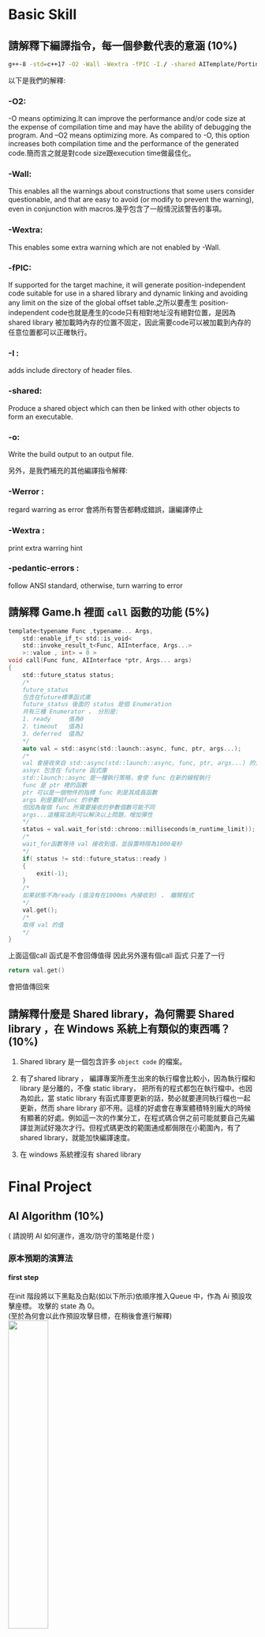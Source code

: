 # Basic Skill

## 請解釋下編譯指令，每一個參數代表的意涵 (10%)

```bash
g++-8 -std=c++17 -O2 -Wall -Wextra -fPIC -I./ -shared AITemplate/Porting.cpp -o ./build/a1.so
```

以下是我們的解釋:
### -O2:
-O means optimizing.It can improve the performance and/or code size at the expense of compilation time and may have the ability of debugging the program. And –O2 means optimizing more. As compared to -O, this option increases both compilation time and the performance of the generated code.簡而言之就是對code size跟execution time做最佳化。
### -Wall:
This enables all the warnings about constructions that some users consider questionable, and that are easy to avoid (or modify to prevent the warning), even in conjunction with macros.幾乎包含了一般情況該警告的事項。
### -Wextra:
This enables some extra warning which are not enabled by -Wall.
### -fPIC:
If supported for the target machine, it will generate position-independent code suitable for use in a shared library and dynamic linking and avoiding any limit on the size of the global offset table.之所以要產生 position-independent code也就是產生的code只有相對地址沒有絕對位置，是因為shared library  被加載時內存的位置不固定，因此需要code可以被加載到內存的任意位置都可以正確執行。
### -I : 
adds include directory of header files. 
### -shared: 
Produce a shared object which can then be linked with other objects to form an executable.
### -o:
Write the build output to an output file.


另外，是我們補充的其他編譯指令解釋:
### -Werror          :
 regard warring as error 會將所有警告都轉成錯誤，讓編譯停止
### -Wextra          : 
print extra warring hint
### -pedantic-errors : 
follow ANSI standard, otherwise, turn warring to error

## 請解釋 Game.h 裡面 ```call``` 函數的功能 (5%)
```c
template<typename Func ,typename... Args, 
    std::enable_if_t< std::is_void<
    std::invoke_result_t<Func, AIInterface, Args...>
    >::value , int> = 0 >
void call(Func func, AIInterface *ptr, Args... args)
{
    std::future_status status;
    /*
    future_status
    包含在future標準函式庫
    future_status 後面的 status 是個 Enumeration
    共有三種 Enumerator ， 分別是:
    1. ready     值為0
    2. timeout   值為1
    3. deferred  值為2
    */
    auto val = std::async(std::launch::async, func, ptr, args...);
    /*
    val 會接收來自 std::async(std::launch::async, func, ptr, args...) 的資料
    asnyc 包含在 future 函式庫
    std::launch::async 是一種執行策略，會使 func 在新的線程執行
    func 是 ptr 裡的函數
    ptr 可以是一個物件的指標 func 則是其成員函數
    args 則是要給func 的參數
    但因為每個 func 所需要接收的參數個數可能不同
    args...這種寫法則可以解決以上問題，增加彈性
    */
    status = val.wait_for(std::chrono::milliseconds(m_runtime_limit));
    /*
    wait_for函數等待 val 接收到值，並設置時限為1000毫秒
    */
    if( status != std::future_status::ready )
    {
        exit(-1);
    }
    /*
    如果狀態不為ready (值沒有在1000ms 內接收到) ， 離開程式
    */
    val.get();
    /*
    取得 val 的值
    */
}
```
上面這個call 函式是不會回傳值得
因此另外還有個call 函式
只差了一行
```c
return val.get()  
```
會把值傳回來
## 請解釋什麼是 Shared library，為何需要 Shared library ，在 Windows 系統上有類似的東西嗎？(10%)

1. Shared library 是一個包含許多 ```object code``` 的檔案。

2. 有了shared library ， 編譯專案所產生出來的執行檔會比較小，因為執行檔和 library 是分離的，不像 static library， 把所有的程式都包在執行檔中。也因為如此，當 static library 有函式庫要更新的話，勢必就要連同執行檔也一起更新，然而 share library 卻不用。這樣的好處會在專案體積特別龐大的時候有顯著的好處。例如這一次的作業分工，在程式碼合併之前可能就要自己先編譯並測試好幾次才行。但程式碼更改的範圍通成都侷限在小範圍內，有了shared library，就能加快編譯速度。

3. 在 windows 系統裡沒有 shared library 


# Final Project

## AI Algorithm (10%)

( 請說明 AI 如何運作，進攻/防守的策略是什麼 )
### 原本預期的演算法
#### first step
在init 階段將以下黑點及白點(如以下所示)依順序推入Queue 中，作為 Ai 預設攻擊座標。
攻擊的 state 為 0。<br>
(至於為何會以此作預設攻擊目標，在稍後會進行解釋)  
<img src="./AI_image.png" width="40%">

#### second step

1. 在遊戲進行階段，Ai 會依據不同的state做不同的攻擊方式。

2. 一開始 Ai 的state = 0，屬於尚未發現敵人，依照Queue裡預設攻擊座標打擊的階段 (若是該座標沒被打過的話)
3. 若 state = 0時在queryreporthit收到gamerunner 回傳的 hit (攻擊到敵船) 訊號，state 從 0 變成 1 。
4. state 1 為AI發現敵船座標的狀態，Ai 會攻擊附近的點直到該船沈船，沈船後state變為 0 直到找到下一艘船的蹤跡。
5. state 1 的攻擊方式如下圖所示。假設攻擊到的點為 X，Ai先向下(x座標正向)攻擊 (在攻擊途中，如果向下一格已被攻擊過，略過該點，往下下一格攻擊) ，若gamerunner回傳 hit ，Ai 持續向下攻擊 ，直到gamerunner 回傳 no hit 。若回傳no hit ， AI 在 no hit 的x座標標示為 low_bound，然後改由從X點向上打，直到回傳no hit，由這兩點可以得知船縱向的size。上下方向打完之後，改左右方向開打，依照相同方式，可得船的right bound 及船橫向的size。若橫向的size = 縱向的size ，則得知此船為 n x n 方船，利用right bound 、low bound 、size 可算出船的中心點，然後攻擊此點，Ai 將此船範圍內的點標示為已攻擊， state變回0。(ex. 若此船為n x n 方船，僅需攻擊到空座標四次便能將此船擊沉)  
<img src="./AI_image2.png" width="30%">        

6. 若船橫向的size != 縱向的size ，可判斷此船是由多艘船組成的不規則型戰艦，由state 1 轉為 state 2，在此階以DFS的方式攻擊敵人的船，AI的攻擊空座標次數為不規則形船的邊長，當攻擊完時，state 跳回0 ，繼續尋找其他船艦。

### discussion
1.  此init階段內的預設攻擊方式為最有效找到 3 x 3 方船的方式，攻擊的座標均勻分布，保證能在36次攻擊內找到每一艘 3 x 3 方船
2. 以黑白方式放在 queue 的意義為在前十八次的預設點攻擊內必能攻擊到 7 x 7 的船 及 
1 - 18/256 的機率攻擊到 5 x 5 的船，若能優先將此兩艘大船擊沉，便能提早將更多點標示為已攻擊過目標，能探訪更少預設點找到兩艘 3 * 3方船
3. 若所有船均未相鄰，在  <  29 + 4*4 的攻擊空座標數內能贏得遊戲。
4. 若進入到DFS階段，所花費的攻擊空座標數為該船的周長。

### 實際上的Algorithm
ex.在實作的過程中，由於時間的不足，在判斷可能來不及在deadline前完成預期Ai 演算法的情況下，我們採取了比較簡潔的Ai 演算法

#### first step
在init 階段依上述的方法將指定座標推入Vector 中，作為 Ai 預設攻擊座標。

#### second step
1. 在遊戲進行階段，Ai會以預設座標攻擊(若是預設座標沒被攻擊過的話)
2. 一旦在queryreporthit 中gamerunner 回傳hit、攻擊到船後，Ai 會將上下左右的點推入Vector中，以 DFS 的方式將船擊沉，若有多艘船相鄰，Ai 會把所有相鄰的船所佔的海域面積打爆
3. 將此船擊沉後便會以預設座標攻擊，尋找下一艘船，直到遊戲結束


### discussion

1.  此init階段內的預設攻擊方式為最有效找到 3 x 3 方船的方式，攻擊的座標均勻分布，保證能在36次攻擊內找到每一艘 3 x 3 方船
2.  以黑白方式放在 vector 的意義為在前十八次的預設點攻擊內，必能攻擊到 7 x 7 的船 及 
1 - 18/256 的機率攻擊到 5 x 5 的船，若能優先將此兩艘大船擊沉，便能提早將更多點標示為以攻擊過目標，能探訪更少預設點找到兩艘 3 * 3方船。
3. 因為DFS的中止條件是攻擊到空座標，所以最多在 " 29 + 所有船周長的總和(無論相鄰或不相鄰) " 的攻擊空次數內會將所有戰艦擊沉。
4. 此演算法寫起來複雜度降低許多，能大幅縮短debug時間。
## 分工與進度規劃 (5%)

( 請說明團隊上的分工，每個人做了什麼，如果有進度規劃也請提供 )

### 分工:
#### 黃文遠:
1. AI 版本2 
2. gamerunner 更新資訊階段 與 攻擊階段
3. Report call函數 與 shared library 以及 排版
#### 廖凰汝: 
1. gamerunner 移動階段
2. Report 編譯指令的含意 與 分工與進度規劃
#### 陳弘輊：　
1. AI 版本1
2. Report AI版本2 Algorithm
### 進度規劃：

|日期|進度|
|:-------|:---------|
|6/1|進度規劃|
|6/2 ~ 6/7 |看懂code 理解大致上要做甚麼|
|6/8|決定分工，並開github，fork|
|6/19 ~ 6/21|各自寫好code，問題討論，互相追蹤進度|
|6/22|gamerunner merge，修好一些bug，gamerunner 完成|
|6/23|AI 做些修改，生出用dfs做的版本二，整體完成|



## 心得 (10%) 每人都要寫，不少於 100 字，Ex. 實作時有遇到什麼困難，如何排除等等。

### 黃文遠：
第一次使用github進行團隊合作，再也不是把github當作雲端硬碟用的單機俠了：）對於我們組的分工自己也挺滿意的，整個Project進行的十分有條理，做起事來就像是平常自己寫作業一樣，不需要把所有人都綁在一起才有辦法做事。在github上雖然偶爾會遇到Conflict，但總是能夠很快的解決掉，大多數時候甚至可以自動merge。  
這次的作業能把平時所學派上用場，心中滿是舒暢。從變數命名到程式碼的執行效率與正確性，這些再日常不過的小細節，在這次的作業明顯感覺到它們的重要性，也慶幸自己平時就有做好自我要求，盡可能的把程式碼一次就寫好並寫對。  
除此之外這也是我第一次去好好了解如何使用makefile。說來汗顏，自己也用了ubuntu快半年了，卻也寫過CMakelist並用CLion來跑miniProject2，而且CMakelist有大半還是別人寫好的...。有了這次的經驗，我也可以自己寫一個makefile，遇到Project也不會被IDE綁架，甚至用Vim來完成  
而這次Project中，我覺得最刺激的是要準時把程式碼交出去。畢竟是團隊作業，我們也在一開始就做好了時間規劃，程式碼延期繳交，影響的不只是個人的信用，更有可能把團隊推向來不及繳交作業的萬丈深淵。  
總的來說，這次的作業不難，但需要學的東西很多，從中也得到很多收穫，充分體現做中學的精神，是一份能夠讓人有所成長的作業。




### 廖凰汝：
第一次用小組合作的方式，完成一個project，其中也經歷許多獨立完成想不到的事。在這之前就有用過git，但大多都是本機跟自己github上的遠端推來推去，從來沒有用過fork, pull request, merge這些功能。以前也沒想過版本控制的重要性，但其實在做project時，真的會不斷地修改code，這時版本控制就變得很重要，還可以比對前後差異。
另外，我寫的是gamerunner，雖然助教給的template已經有明訂好AI 跟gamerunner之間的function 參數，省了不少麻煩。不過組員間的溝通還是很重要，像我們就曾經出現對於傳ship座標的分歧，後來才發現是要傳左上角座標。而在merge的過程中也會出現merge conflicts，這時就會在網路上討論到底要留哪裡，充分溝通是小組合作最重要的一環。

### 陳弘輊：

這次的final project是第一此以團隊的方式交作業，有大神幫忙及討論的感覺真是不錯，而專案越寫越大，大到需要多人完成一個project時，感覺離真正的工程師越來越近。  
這次的project感受最深的是心有餘而力不足的無力感，在深知離deadline只有14個小時(如果不睡覺的話)，又有許多bug不確定抓不抓得到之後，感到非常不妙，於是組長就加進來一起寫，最後用組長臨時寫的第二個演算法交了上去。在交上去之後作業雖然是做完了，但起初腦袋中所想的演算法卻沒能實做出來，覺得有點不爽，覺得自己在能力上應該是要有所提升。
